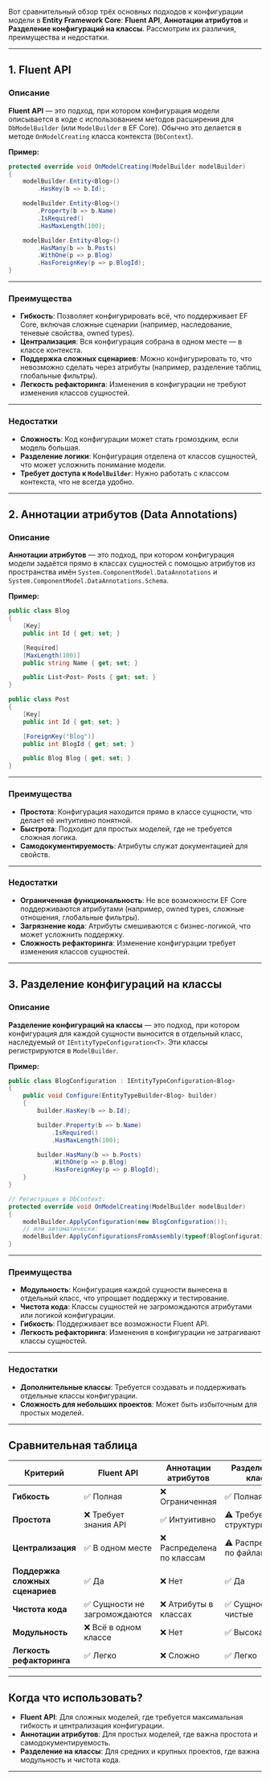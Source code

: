 Вот сравнительный обзор трёх основных подходов к конфигурации модели в **Entity Framework Core**: **Fluent API**, **Аннотации атрибутов** и **Разделение конфигураций на классы**. Рассмотрим их различия, преимущества и недостатки.

---

## 1. **Fluent API**

### Описание
**Fluent API** — это подход, при котором конфигурация модели описывается в коде с использованием методов расширения для `DbModelBuilder` (или `ModelBuilder` в EF Core). Обычно это делается в методе `OnModelCreating` класса контекста (`DbContext`).

**Пример:**
```csharp
protected override void OnModelCreating(ModelBuilder modelBuilder)
{
    modelBuilder.Entity<Blog>()
        .HasKey(b => b.Id);

    modelBuilder.Entity<Blog>()
        .Property(b => b.Name)
        .IsRequired()
        .HasMaxLength(100);

    modelBuilder.Entity<Blog>()
        .HasMany(b => b.Posts)
        .WithOne(p => p.Blog)
        .HasForeignKey(p => p.BlogId);
}
```

---

### Преимущества
- **Гибкость**: Позволяет конфигурировать всё, что поддерживает EF Core, включая сложные сценарии (например, наследование, теневые свойства, owned types).
- **Централизация**: Вся конфигурация собрана в одном месте — в классе контекста.
- **Поддержка сложных сценариев**: Можно конфигурировать то, что невозможно сделать через атрибуты (например, разделение таблиц, глобальные фильтры).
- **Легкость рефакторинга**: Изменения в конфигурации не требуют изменения классов сущностей.

---

### Недостатки
- **Сложность**: Код конфигурации может стать громоздким, если модель большая.
- **Разделение логики**: Конфигурация отделена от классов сущностей, что может усложнить понимание модели.
- **Требует доступа к `ModelBuilder`**: Нужно работать с классом контекста, что не всегда удобно.

---

## 2. **Аннотации атрибутов (Data Annotations)**

### Описание
**Аннотации атрибутов** — это подход, при котором конфигурация модели задаётся прямо в классах сущностей с помощью атрибутов из пространства имён `System.ComponentModel.DataAnnotations` и `System.ComponentModel.DataAnnotations.Schema`.

**Пример:**
```csharp
public class Blog
{
    [Key]
    public int Id { get; set; }

    [Required]
    [MaxLength(100)]
    public string Name { get; set; }

    public List<Post> Posts { get; set; }
}

public class Post
{
    [Key]
    public int Id { get; set; }

    [ForeignKey("Blog")]
    public int BlogId { get; set; }

    public Blog Blog { get; set; }
}
```

---

### Преимущества
- **Простота**: Конфигурация находится прямо в классе сущности, что делает её интуитивно понятной.
- **Быстрота**: Подходит для простых моделей, где не требуется сложная логика.
- **Самодокументируемость**: Атрибуты служат документацией для свойств.

---

### Недостатки
- **Ограниченная функциональность**: Не все возможности EF Core поддерживаются атрибутами (например, owned types, сложные отношения, глобальные фильтры).
- **Загрязнение кода**: Атрибуты смешиваются с бизнес-логикой, что может усложнить поддержку.
- **Сложность рефакторинга**: Изменение конфигурации требует изменения классов сущностей.

---

## 3. **Разделение конфигураций на классы**

### Описание
**Разделение конфигураций на классы** — это подход, при котором конфигурация для каждой сущности выносится в отдельный класс, наследуемый от `IEntityTypeConfiguration<T>`. Эти классы регистрируются в `ModelBuilder`.

**Пример:**
```csharp
public class BlogConfiguration : IEntityTypeConfiguration<Blog>
{
    public void Configure(EntityTypeBuilder<Blog> builder)
    {
        builder.HasKey(b => b.Id);

        builder.Property(b => b.Name)
            .IsRequired()
            .HasMaxLength(100);

        builder.HasMany(b => b.Posts)
            .WithOne(p => p.Blog)
            .HasForeignKey(p => p.BlogId);
    }
}

// Регистрация в DbContext:
protected override void OnModelCreating(ModelBuilder modelBuilder)
{
    modelBuilder.ApplyConfiguration(new BlogConfiguration());
    // или автоматически:
    modelBuilder.ApplyConfigurationsFromAssembly(typeof(BlogConfiguration).Assembly);
}
```

---

### Преимущества
- **Модульность**: Конфигурация каждой сущности вынесена в отдельный класс, что упрощает поддержку и тестирование.
- **Чистота кода**: Классы сущностей не загромождаются атрибутами или логикой конфигурации.
- **Гибкость**: Поддерживает все возможности Fluent API.
- **Легкость рефакторинга**: Изменения в конфигурации не затрагивают классы сущностей.

---

### Недостатки
- **Дополнительные классы**: Требуется создавать и поддерживать отдельные классы конфигурации.
- **Сложность для небольших проектов**: Может быть избыточным для простых моделей.

---

## **Сравнительная таблица**



| Критерий                | Fluent API                     | Аннотации атрибутов            | Разделение на классы           |
|-------------------------|--------------------------------|--------------------------------|--------------------------------|
| **Гибкость**            | ✅ Полная                      | ❌ Ограниченная                | ✅ Полная                      |
| **Простота**             | ❌ Требует знания API          | ✅ Интуитивно                  | ⚠️ Требует структурирования   |
| **Централизация**       | ✅ В одном месте               | ❌ Распределена по классам     | ⚠️ Распределена по файлам      |
| **Поддержка сложных сценариев** | ✅ Да                   | ❌ Нет                         | ✅ Да                          |
| **Чистота кода**        | ✅ Сущности не загромождаются  | ❌ Атрибуты в классах          | ✅ Сущности чистые             |
| **Модульность**         | ❌ Всё в одном классе          | ❌ Нет                         | ✅ Высокая                     |
| **Легкость рефакторинга** | ✅ Легко                     | ❌ Сложно                      | ✅ Легко                       |

---

## **Когда что использовать?**
- **Fluent API**: Для сложных моделей, где требуется максимальная гибкость и централизация конфигурации.
- **Аннотации атрибутов**: Для простых моделей, где важна простота и самодокументируемость.
- **Разделение на классы**: Для средних и крупных проектов, где важна модульность и чистота кода.

---